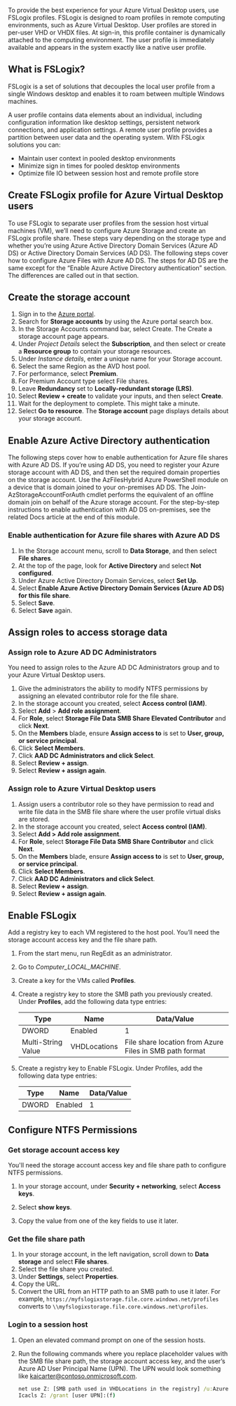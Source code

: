 To provide the best experience for your Azure Virtual Desktop users, use FSLogix profiles. FSLogix is designed to roam profiles in remote computing environments, such as Azure Virtual Desktop. User profiles are stored in per-user VHD or VHDX files.  At sign-in, this profile container is dynamically attached to the computing environment. The user profile is immediately available and appears in the system exactly like a native user profile.

## What is FSLogix?

FSLogix is a set of solutions that decouples the local user profile from a single Windows desktop and enables it to roam between multiple Windows machines.

A user profile contains data elements about an individual, including configuration information like desktop settings, persistent network connections, and application settings. A remote user profile provides a partition between user data and the operating system. With FSLogix solutions you can:

- Maintain user context in pooled desktop environments
- Minimize sign in times for pooled desktop environments
- Optimize file IO between session host and remote profile store

## Create FSLogix profile for Azure Virtual Desktop users

To use FSLogix to separate user profiles from the session host virtual machines (VM), we’ll need to configure Azure Storage and create an FSLogix profile share. These steps vary depending on the storage type and whether you’re using Azure Active Directory Domain Services (Azure AD DS) or Active Directory Domain Services (AD DS). The following steps cover how to configure Azure Files with Azure AD DS. The steps for AD DS are the same except for the “Enable Azure Active Directory authentication” section. The differences are called out in that section.

## Create the storage account

1. Sign in to the [Azure portal](https://ms.portal.azure.com/?azure-portal=truey#home).
1. Search for **Storage accounts** by using the Azure portal search box.
1. In the Storage Accounts command bar, select Create. The Create a storage account page appears.
1. Under *Project Details* select the **Subscription**, and then select or create a **Resource group** to contain your storage resources.
1. Under *Instance details*, enter a unique name for your Storage account.
1. Select the same Region as the AVD host pool.
1. For performance, select **Premium**.
1. For Premium Account type select File shares.
1. Leave **Redundancy** set to **Locally-redundant storage (LRS)**.
1. Select **Review + create** to validate your inputs, and then select **Create**.
1. Wait for the deployment to complete. This might take a minute.
1. Select **Go to resource**. The **Storage account** page displays details about your storage account.

## Enable Azure Active Directory authentication

The following steps cover how to enable authentication for Azure file shares with Azure AD DS. If you’re using AD DS, you need to register your Azure storage account with AD DS, and then set the required domain properties on the storage account. Use the AzFilesHybrid Azure PowerShell module on a device that is domain joined to your on-premises AD DS. The Join-AzStorageAccountForAuth cmdlet performs the equivalent of an offline domain join on behalf of the Azure storage account. For the step-by-step instructions to enable authentication with AD DS on-premises, see the related Docs article at the end of this module.

### Enable authentication for Azure file shares with Azure AD DS

1. In the Storage account menu, scroll to **Data Storage**, and then select **File shares**.
1. At the top of the page, look for **Active Directory** and select **Not configured**.
1. Under Azure Active Directory Domain Services, select **Set Up**.
1. Select **Enable Azure Active Directory Domain Services (Azure AD DS) for this file share**.
1. Select **Save**.
1. Select **Save** again.

## Assign roles to access storage data

### Assign role to Azure AD DC Administrators

You need to assign roles to the Azure AD DC Administrators group and to your Azure Virtual Desktop users.

1. Give the administrators the ability to modify NTFS permissions by assigning an elevated contributor role for the file share.
1. In the storage account you created, select **Access control (IAM)**.
1. Select **Add** > **Add role assignment**.
1. For **Role**, select **Storage File Data SMB Share Elevated Contributor** and click **Next**.
1. On the **Members** blade, ensure **Assign access to** is set to **User, group, or service principal**.
1. Click **Select Members**.
1. Click **AAD DC Administrators and click Select**.
1. Select **Review + assign**.
1. Select **Review + assign again**.

### Assign role to Azure Virtual Desktop users

1. Assign users a contributor role so they have permission to read and write file data in the SMB file share where the user profile virtual disks are stored.
1. In the storage account you created, select **Access control (IAM)**.
1. Select **Add > Add role assignment**.
1. For **Role**, select **Storage File Data SMB Share Contributor** and click **Next**.
1. On the **Members** blade, ensure **Assign access to** is set to **User, group, or service principal**.
1. Click **Select Members**.
1. Click **AAD DC Administrators and click Select**.
1. Select **Review + assign**.
1. Select **Review + assign again**.

## Enable FSLogix

Add a registry key to each VM registered to the host pool. You’ll need the storage account access key and the file share path.

1. From the start menu, run RegEdit as an administrator.
1. Go to *Computer_LOCAL_MACHINE*.
1. Create a key for the VMs called **Profiles**.
1. Create a registry key to store the SMB path you previously created. Under **Profiles**, add the following data type entries:

   |Type  |Name  |Data/Value|
   |----|---|--|
   |DWORD | Enabled | 1|
   |Multi-String Value | VHDLocations | File share location from Azure Files in SMB path format|

1. Create a registry key to Enable FSLogix. Under Profiles, add the following data type entries:

   |Type  |Name  |Data/Value|
   |----|---|--|
   |DWORD | Enabled | 1|

## Configure NTFS Permissions

### Get storage account access key

You'll need the storage account access key and file share path to configure NTFS permissions.

1. In your storage account, under **Security + networking**, select **Access keys**.

1. Select **show keys**.

1. Copy the value from one of the key fields to use it later.

### Get the file share path

1. In your storage account, in the left navigation, scroll down to **Data storage** and select **File shares**.
1. Select the file share you created.
1. Under **Settings**, select **Properties**.
1. Copy the URL.
1. Convert the URL from an HTTP path to an SMB path to use it later. For example, `https://myfslogixstorage.file.core.windows.net/profiles` converts to `\\myfslogixstorage.file.core.windows.net\profiles`.

### Login to a session host

1. Open an elevated command prompt on one of the session hosts.
1. Run the following commands where you replace placeholder values with the SMB file share path, the storage account access key, and the user’s Azure AD User Principal Name (UPN). The UPN would look something like kaicarter@contoso.onmicrosoft.com.

    ```cmd
    net use Z: [SMB path used in VHDLocations in the registry] /u:Azure\[storage account name] [storage access key]
    Icacls Z: /grant [user UPN]:(f)
    ```
